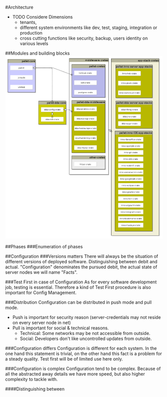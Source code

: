 #Architecture

* TODO Considere Dimensions
  * tenants, 
  * different system environments like dev, test, staging, integration or production 
  * cross cutting functions like security, backup, users identity on various levels

##Modules and building blocks
![architectural overview](/en/80_config_management/resources/archtectural-overview.png)

##Phases
###Enumeration of phases


##Configuration
###Versions matters
There will always be the situation of different versions of deployed software. Distinguishing between debit and actual. "Configuration" denominates the pursued debit, the actual state of server nodes we will name "Facts".

###Test First in case of Configuration
As for every software development job, testing is essential. Therefore a kind of Test First procedure is also important for Config Management.

###Distribution
Configuration can be distributed in push mode and pull mode.
* Push is important for security reason (server-credentials may not reside on every server node in net)
* Pull is important for social & technical reasons.
  * Technical: Some networks may be not accessible from outside.
  * Social: Developers don't like uncontrolled updates from outside.

###Configuration differs
Configuration is different for each system. In the one hand this statement is trivial, on the other hand this fact is a problem for a steady quality. Test first will be of limited use here only.

###Configuration is complex
Configuration tend to be complex. Because of all the abstracted away details we have more speed, but also higher complexity to tackle with.

  
####Distinguishing between